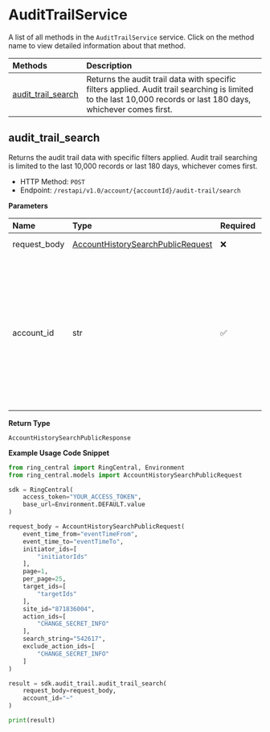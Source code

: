 # AuditTrailService

A list of all methods in the `AuditTrailService` service. Click on the method name to view detailed information about that method.

| Methods                                   | Description                                                                                                                                                      |
| :---------------------------------------- | :--------------------------------------------------------------------------------------------------------------------------------------------------------------- |
| [audit_trail_search](#audit_trail_search) | Returns the audit trail data with specific filters applied. Audit trail searching is limited to the last 10,000 records or last 180 days, whichever comes first. |

## audit_trail_search

Returns the audit trail data with specific filters applied. Audit trail searching is limited to the last 10,000 records or last 180 days, whichever comes first.

- HTTP Method: `POST`
- Endpoint: `/restapi/v1.0/account/{accountId}/audit-trail/search`

**Parameters**

| Name         | Type                                                                                | Required | Description                                                                                                                                                  |
| :----------- | :---------------------------------------------------------------------------------- | :------- | :----------------------------------------------------------------------------------------------------------------------------------------------------------- |
| request_body | [AccountHistorySearchPublicRequest](../models/AccountHistorySearchPublicRequest.md) | ❌       | The request body.                                                                                                                                            |
| account_id   | str                                                                                 | ✅       | Internal identifier of the RingCentral account (can be set to "~" to indicate that the account associated with current authorization session should be used) |

**Return Type**

`AccountHistorySearchPublicResponse`

**Example Usage Code Snippet**

```python
from ring_central import RingCentral, Environment
from ring_central.models import AccountHistorySearchPublicRequest

sdk = RingCentral(
    access_token="YOUR_ACCESS_TOKEN",
    base_url=Environment.DEFAULT.value
)

request_body = AccountHistorySearchPublicRequest(
    event_time_from="eventTimeFrom",
    event_time_to="eventTimeTo",
    initiator_ids=[
        "initiatorIds"
    ],
    page=1,
    per_page=25,
    target_ids=[
        "targetIds"
    ],
    site_id="871836004",
    action_ids=[
        "CHANGE_SECRET_INFO"
    ],
    search_string="542617",
    exclude_action_ids=[
        "CHANGE_SECRET_INFO"
    ]
)

result = sdk.audit_trail.audit_trail_search(
    request_body=request_body,
    account_id="~"
)

print(result)
```

<!-- This file was generated by liblab | https://liblab.com/ -->
